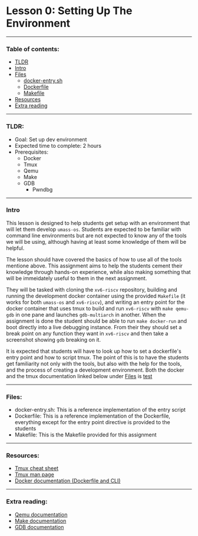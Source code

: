 # Lesson 0: Setting Up The Environment

---

### Table of contents:
- [TLDR](#tldr)
- [Intro](#intro)
- [Files](#files)
	- [docker-entry.sh](#docker-entrysh)
	- [Dockerfile](#dockerfile)
	- [Makefile](#makefile)
- [Resources](#resources)
- [Extra reading](#extra-reading)

---

### TLDR:
- Goal: Set up dev environment
- Expected time to complete: 2 hours
- Prerequisites:
	- Docker
	- Tmux
	- Qemu
	- Make
	- GDB
		- Pwndbg

---
	
### Intro
This lesson is designed to help students get setup with an environment that will let them develop `umass-os`. Students are expected to be familiar with command line environments but are not expected to know any of the tools we will be using, although having at least some knowledge of them will be helpful. 

The lesson should have covered the basics of how to use all of the tools mentione above. This assignment aims to help the students cement their knowledge through hands-on experience, while also making something that will be immeidately useful to them in the next assignment.

They will be tasked with cloning the `xv6-riscv` repository, building and running the development docker container using the provided `Makefile` (it works for both `umass-os` and `xv6-riscv`), and writing an entry point for the docker container that uses tmux to build and run `xv6-riscv` with `make qemu-gdb` in one pane and launches `gdb-multiarch` in another. When the assignment is done the student should be able to run `make docker-run` and boot directly into a live debugging instance. From their they should set a break point on any function they want in `xv6-riscv` and then take a screenshot showing `gdb` breaking on it.

It is expected that students will have to look up how to set a dockerfile's entry point and how to script tmux. The point of this is to have the students get familiarity not only with the tools, but also with the help for the tools, and the process of creating a development environment. Both the docker and the tmux documentation linked below under [Files](#files) is [test](#)

---

### Files:
- <a id=docker-entrysh></a> docker-entry.sh:
This is a reference implementation of the entry script
- <a id=dockerfile></a> Dockerfile:
This is a reference implementation of the Dockerfile, everything except for the entry point directive is provided to the students
- <a id=Makefile></a> Makefile:
This is the Makefile provided for this assignment

---

### Resources:
- [Tmux cheat sheet](https://tmuxcheatsheet.com)
- [Tmux man page](https://man7.org/linux/man-pages/man1/tmux.1.html)
- [Docker documentation (Dockerfile and CLI)](https://docs.docker.com/reference/)

---

### Extra reading:
- [Qemu documentation](https://www.qemu.org/docs/master/system/invocation.html)
- [Make documentation](https://www.gnu.org/software/make/manual/make.html)
- [GDB documentation](https://ftp.gnu.org/old-gnu/Manuals/gdb/html_node/gdb_toc.html)
